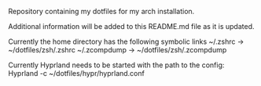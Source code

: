 Repository containing my dotfiles for my arch installation.

Additional information will be added to this README.md file as 
it is updated.

Currently the home directory has the following symbolic links
    ~/.zshrc        -> ~/dotfiles/zsh/.zshrc
    ~/.zcompdump    -> ~/dotfiles/zsh/.zcompdump

Currently Hyprland needs to be started with the path to the 
config:
    Hyprland -c ~/dotfiles/hypr/hyprland.conf
